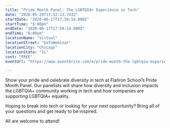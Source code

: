 ```yaml
---
title: "Pride Month Panel: The LGBTQIA+ Experience in Tech"
date: "2020-05-29T17:52:12.793Z"
startDate: "2020-06-17T17:50:14.000Z"
startTime: "5:00pm"
endDate: "2020-06-17T17:50:14.000Z"
endTime: "6:00pm"
locationName: "Virtual"
locationStreet: "GoToWebinar"
locationCity: "Chicago"
locationState: "IL"
cost: "FREE"
eventUrl: "https://www.eventbrite.com/e/pride-month-the-lgbtqia-experience-in-tech-panel-online-tickets-106409014226?aff=ChiTech"

---
```


Show your pride and celebrate diversity in tech at Flatiron School’s Pride Month Panel. Our panelists will share how diversity and inclusion impacts the LGBTQIA+ community working in tech and how companies are supporting LGBTQIA+ equality.

Hoping to break into tech or looking for your next opportunity? Bring all of your questions and get ready to be inspired.

All are welcome to attend!

